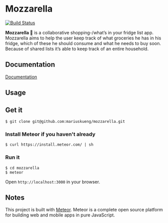 # Mozzarella
[![Build Status](https://magnum.travis-ci.com/mariuskueng/mozzarella.svg?token=KckvFGVrRUE99FJtfsp8&branch=master)](https://magnum.travis-ci.com/mariuskueng/mozzarella)

**Mozzarella 🍕** is a collaborative shopping-/what’s in your fridge list app. Mozzarella aims to help the user keep track of what groceries he has
in his fridge, which of these he should consume and what he needs to buy soon. Because of shared lists it’s able to keep track of an entire household.

## Documentation

[Documentation](https://github.com/mariuskueng/mozzarella/blob/master/documentation/publish/documentation.pdf)

## Usage

## Get it

```
$ git clone git@github.com:mariuskueng/mozzarella.git
```

### Install Meteor if you haven't already

```
$ curl https://install.meteor.com/ | sh
```

### Run it

```
$ cd mozzarella
$ meteor
```
Open `http://localhost:3000` in your browser.

## Notes
This project is built with [Meteor](https://www.meteor.com). Meteor is a complete open source platform
for building web and mobile apps
in pure JavaScript.
